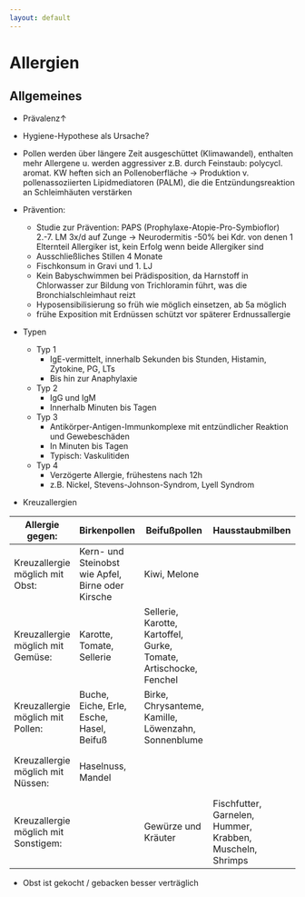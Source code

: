 ```yaml
---
layout: default
---
```


# Allergien

## Allgemeines

- Prävalenz↑
	
- Hygiene-Hypothese als Ursache?
	
- Pollen werden über längere Zeit ausgeschüttet (Klimawandel), enthalten mehr Allergene u. werden aggressiver z.B. durch Feinstaub: polycycl. aromat. KW heften sich an Pollenoberfläche → Produktion v. pollenassoziierten Lipidmediatoren (PALM), die die Entzündungsreaktion an Schleimhäuten verstärken
	
- Prävention:
  * Studie zur Prävention: PAPS (Prophylaxe-Atopie-Pro-Symbioflor) 2.-7. LM 3x/d auf Zunge → Neurodermitis -50% bei Kdr. von denen 1 Elternteil Allergiker ist, kein Erfolg wenn beide Allergiker sind
  * Ausschließliches Stillen 4 Monate
  * Fischkonsum in Gravi und 1. LJ
  * Kein Babyschwimmen bei Prädisposition, da Harnstoff in Chlorwasser zur Bildung von Trichloramin führt, was die Bronchialschleimhaut reizt
  * Hyposensibilisierung so früh wie möglich einsetzen, ab 5a möglich
  * frühe Exposition mit Erdnüssen schützt vor späterer Erdnussallergie
  
- Typen
  * Typ 1
    * IgE-vermittelt, innerhalb Sekunden bis Stunden, Histamin, Zytokine, PG, LTs
    * Bis hin zur Anaphylaxie
  * Typ 2
    * IgG und IgM
    * Innerhalb Minuten bis Tagen
  * Typ 3
    * Antikörper-Antigen-Immunkomplexe mit entzündlicher Reaktion und Gewebeschäden
    * In Minuten bis Tagen
    * Typisch: Vaskulitiden
  * Typ 4
    * Verzögerte Allergie, frühestens nach 12h
    * z.B. Nickel, Stevens-Johnson-Syndrom, Lyell Syndrom

- Kreuzallergien

| Allergie gegen:                      	| Birkenpollen                                      	| Beifußpollen                                                      	| Hausstaubmilben                                            	| Nüsse             	| Hülsenfrüchte                                    	| Latex                                                                        	| Kiwi                          	|
|--------------------------------------	|---------------------------------------------------	|-------------------------------------------------------------------	|------------------------------------------------------------	|-------------------	|--------------------------------------------------	|------------------------------------------------------------------------------	|-------------------------------	|
| Kreuzallergie möglich mit Obst:      	| Kern- und Steinobst wie Apfel, Birne oder Kirsche 	| Kiwi, Melone                                                      	|                                                            	| Kiwi              	|                                                  	| Grapefruit, Ananas, Banane, Feige, Kiwi, Mango, Melone, Pfirsich, Maracuja   	| Ananas, Apfel                 	|
| Kreuzallergie möglich mit Gemüse:    	| Karotte, Tomate, Sellerie                         	| Sellerie, Karotte, Kartoffel, Gurke, Tomate, Artischocke, Fenchel 	|                                                            	|                   	| Bohnen, Linsen, Sojabohnen                       	| Avocado, Tomate, Sellerie, Esskastanie, Kartoffel                            	| Karotte, Kartoffel            	|
| Kreuzallergie möglich mit Pollen:    	| Buche, Eiche, Erle, Esche, Hasel, Beifuß          	| Birke, Chrysanteme, Kamille, Löwenzahn, Sonnenblume               	|                                                            	|                   	|                                                  	| Wiesenlieschgras, Beifuß, Traubenkraut                                       	| Beifuß, Birke, Gräser         	|
| Kreuzallergie möglich mit Nüssen:    	| Haselnuss, Mandel                                 	|                                                                   	|                                                            	| Sonnenblumenkerne 	| Sonnenblumenkerne                                	| Erdnuss, Haselnuss, Walnuss, Cashewnuss                                      	|                               	|
| Kreuzallergie möglich mit Sonstigem: 	|                                                   	| Gewürze und Kräuter                                               	| Fischfutter, Garnelen, Hummer, Krabben, Muscheln, Shrimps  	| Roggenmehl        	| Lupinen, Klee, Tragent, Gummi arabicum, Lakritze 	| Ficus benjaminus                                                             	| Latex, Roggen- und Weizenmehl 	|

  * Obst ist gekocht / gebacken besser verträglich

